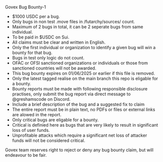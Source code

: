 Govex Bug Bounty-1

- $1000 USDC per a bug.
- Only bugs in non test .move files in /futarchy/sources/ count.
- Maximum of 2 bugs in total, it can be 2 seperate bugs from same individual.
- To be paid in $USDC on Sui.
- All claims must be clear and written in English.
- Only the first individual or organization to identify a given bug will win a bounty for that bug.
- Bugs in test only logic do not count.
- OFAC or OFSI sanctioned organizations or individuals or those from sanctioned countries will not be awarded.
- This bug bounty expires on 01/06/2025 or earlier if this file is removed.
- Only the latest tagged realise on the main branch this repo is eligable for a bounty.
- Bounty reports must be made with following responsible disclosure practises, only submit the bug report via direct message to @greshamscode on Discord.
- Include a brief description of the bug and a suggested fix to claim
- The entire report must be in plain text, no PDFs or files or external links are alowed in the report.
- Only critical bugs are eligable for a bounty.
- Critical is definied here as bugs that are very likely to result in significant loss of user funds.
- Unprofitable attacks which require a significant net loss of attacker funds will not be considered critical.

Govex team reserves right to reject or deny any bug bounty claim, but will endeavour to be fair.

